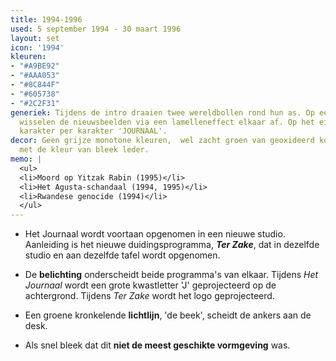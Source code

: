 ```yaml
---
title: 1994-1996
used: 5 september 1994 - 30 maart 1996
layout: set
icon: '1994'
kleuren:
- "#A9BE92"
- "#AAA053"
- "#8C844F"
- "#605738"
- "#2C2F31"
generiek: Tijdens de intro draaien twee wereldbollen rond hun as. Op een blauwe achtergrond
  wisselen de nieuwsbeelden via een lamelleneffect elkaar af. Op het einde verschijnt
  karakter per karakter 'JOURNAAL'.
decor: Geen grijze monotone kleuren,  wel zacht groen van geoxideerd koper gecombineerd
  met de kleur van bleek leder.
memo: |
  <ul>
  <li>Moord op Yitzak Rabin (1995)</li>
  <li>Het Agusta-schandaal (1994, 1995)</li>
  <li>Rwandese genocide (1994)</li>
  </ul>
---
```


* Het Journaal wordt voortaan opgenomen in een nieuwe studio. Aanleiding is het nieuwe duidingsprogramma, **<cite>Ter Zake</cite>**, dat in dezelfde studio en aan dezelfde tafel wordt opgenomen.

* De **belichting** onderscheidt beide programma's van elkaar. Tijdens <cite>Het Journaal</cite> wordt een grote kwastletter 'J' geprojecteerd op de achtergrond. Tijdens <cite>Ter Zake</cite> wordt het logo geprojecteerd.

* Een groene kronkelende **lichtlijn**, 'de beek', scheidt de ankers aan de desk.

* Als snel bleek dat dit **niet de meest geschikte vormgeving** was.

